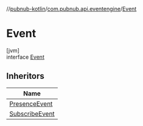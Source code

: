 //[pubnub-kotlin](../../../index.md)/[com.pubnub.api.eventengine](../index.md)/[Event](index.md)

# Event

[jvm]\
interface [Event](index.md)

## Inheritors

| Name |
|---|
| [PresenceEvent](../../com.pubnub.api.presence.eventengine.event/-presence-event/index.md) |
| [SubscribeEvent](../../com.pubnub.api.subscribe.eventengine.event/-subscribe-event/index.md) |
